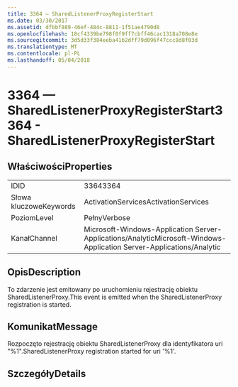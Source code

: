 ```yaml
---
title: 3364 — SharedListenerProxyRegisterStart
ms.date: 03/30/2017
ms.assetid: dfbbf889-46ef-484c-8811-1f51ae4790d8
ms.openlocfilehash: 18cf4339be798f0f9ff7cbff46cac1318a708e8e
ms.sourcegitcommit: 3d5d33f384eeba41b2dff79d096f47ccc8d8f03d
ms.translationtype: MT
ms.contentlocale: pl-PL
ms.lasthandoff: 05/04/2018
---
```

# <a name="3364---sharedlistenerproxyregisterstart"></a><span data-ttu-id="1174c-102">3364 — SharedListenerProxyRegisterStart</span><span class="sxs-lookup"><span data-stu-id="1174c-102">3364 - SharedListenerProxyRegisterStart</span></span>
## <a name="properties"></a><span data-ttu-id="1174c-103">Właściwości</span><span class="sxs-lookup"><span data-stu-id="1174c-103">Properties</span></span>  
  
|||  
|-|-|  
|<span data-ttu-id="1174c-104">ID</span><span class="sxs-lookup"><span data-stu-id="1174c-104">ID</span></span>|<span data-ttu-id="1174c-105">3364</span><span class="sxs-lookup"><span data-stu-id="1174c-105">3364</span></span>|  
|<span data-ttu-id="1174c-106">Słowa kluczowe</span><span class="sxs-lookup"><span data-stu-id="1174c-106">Keywords</span></span>|<span data-ttu-id="1174c-107">ActivationServices</span><span class="sxs-lookup"><span data-stu-id="1174c-107">ActivationServices</span></span>|  
|<span data-ttu-id="1174c-108">Poziom</span><span class="sxs-lookup"><span data-stu-id="1174c-108">Level</span></span>|<span data-ttu-id="1174c-109">Pełny</span><span class="sxs-lookup"><span data-stu-id="1174c-109">Verbose</span></span>|  
|<span data-ttu-id="1174c-110">Kanał</span><span class="sxs-lookup"><span data-stu-id="1174c-110">Channel</span></span>|<span data-ttu-id="1174c-111">Microsoft-Windows-Application Server-Applications/Analytic</span><span class="sxs-lookup"><span data-stu-id="1174c-111">Microsoft-Windows-Application Server-Applications/Analytic</span></span>|  
  
## <a name="description"></a><span data-ttu-id="1174c-112">Opis</span><span class="sxs-lookup"><span data-stu-id="1174c-112">Description</span></span>  
 <span data-ttu-id="1174c-113">To zdarzenie jest emitowany po uruchomieniu rejestrację obiektu SharedListenerProxy.</span><span class="sxs-lookup"><span data-stu-id="1174c-113">This event is emitted when the SharedListenerProxy registration is started.</span></span>  
  
## <a name="message"></a><span data-ttu-id="1174c-114">Komunikat</span><span class="sxs-lookup"><span data-stu-id="1174c-114">Message</span></span>  
 <span data-ttu-id="1174c-115">Rozpoczęto rejestrację obiektu SharedListenerProxy dla identyfikatora uri "%1".</span><span class="sxs-lookup"><span data-stu-id="1174c-115">SharedListenerProxy registration started for uri '%1'.</span></span>  
  
## <a name="details"></a><span data-ttu-id="1174c-116">Szczegóły</span><span class="sxs-lookup"><span data-stu-id="1174c-116">Details</span></span>
